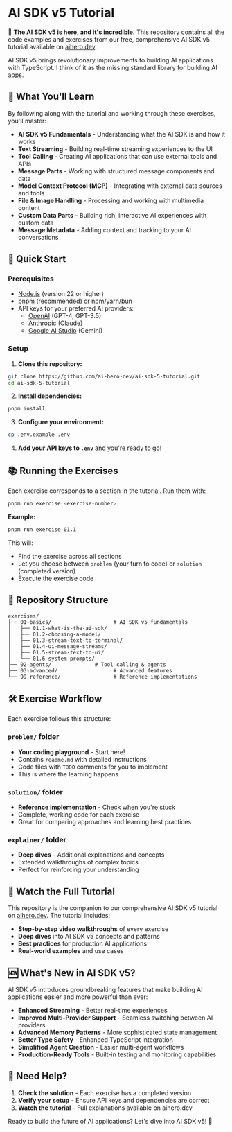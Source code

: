 # AI SDK v5 Tutorial

🚀 **The AI SDK v5 is here, and it's incredible.** This repository contains all the code examples and exercises from our free, comprehensive AI SDK v5 tutorial available on [aihero.dev](https://aihero.dev).

AI SDK v5 brings revolutionary improvements to building AI applications with TypeScript. I think of it as the missing standard library for building AI apps.

## 🎯 What You'll Learn

By following along with the tutorial and working through these exercises, you'll master:

- **AI SDK v5 Fundamentals** - Understanding what the AI SDK is and how it works
- **Text Streaming** - Building real-time streaming experiences to the UI
- **Tool Calling** - Creating AI applications that can use external tools and APIs
- **Message Parts** - Working with structured message components and data
- **Model Context Protocol (MCP)** - Integrating with external data sources and tools
- **File & Image Handling** - Processing and working with multimedia content
- **Custom Data Parts** - Building rich, interactive AI experiences with custom data
- **Message Metadata** - Adding context and tracking to your AI conversations

## 🚀 Quick Start

### Prerequisites

- [Node.js](https://nodejs.org/en/download) (version 22 or higher)
- [pnpm](https://pnpm.io/) (recommended) or npm/yarn/bun
- API keys for your preferred AI providers:
  - [OpenAI](https://platform.openai.com/api-keys) (GPT-4, GPT-3.5)
  - [Anthropic](https://console.anthropic.com/) (Claude)
  - [Google AI Studio](https://aistudio.google.com/apikey) (Gemini)

### Setup

1. **Clone this repository:**

```bash
git clone https://github.com/ai-hero-dev/ai-sdk-5-tutorial.git
cd ai-sdk-5-tutorial
```

2. **Install dependencies:**

```bash
pnpm install
```

3. **Configure your environment:**

```bash
cp .env.example .env
```

4. **Add your API keys to `.env`** and you're ready to go!

## 📚 Running the Exercises

Each exercise corresponds to a section in the tutorial. Run them with:

```bash
pnpm run exercise <exercise-number>
```

**Example:**

```bash
pnpm run exercise 01.1
```

This will:

- Find the exercise across all sections
- Let you choose between `problem` (your turn to code) or `solution` (completed version)
- Execute the exercise code

## 📁 Repository Structure

```
exercises/
├── 01-basics/                    # AI SDK v5 fundamentals
│   ├── 01.1-what-is-the-ai-sdk/
│   ├── 01.2-choosing-a-model/
│   ├── 01.3-stream-text-to-terminal/
│   ├── 01.4-ui-message-streams/
│   ├── 01.5-stream-text-to-ui/
│   └── 01.6-system-prompts/
├── 02-agents/              # Tool calling & agents
├── 03-advanced/                  # Advanced features
└── 99-reference/                 # Reference implementations
```

## 🛠️ Exercise Workflow

Each exercise follows this structure:

### `problem/` folder

- **Your coding playground** - Start here!
- Contains `readme.md` with detailed instructions
- Code files with `TODO` comments for you to implement
- This is where the learning happens

### `solution/` folder

- **Reference implementation** - Check when you're stuck
- Complete, working code for each exercise
- Great for comparing approaches and learning best practices

### `explainer/` folder

- **Deep dives** - Additional explanations and concepts
- Extended walkthroughs of complex topics
- Perfect for reinforcing your understanding

## 🎥 Watch the Full Tutorial

This repository is the companion to our comprehensive AI SDK v5 tutorial on [aihero.dev](https://aihero.dev). The tutorial includes:

- **Step-by-step video walkthroughs** of every exercise
- **Deep dives** into AI SDK v5 concepts and patterns
- **Best practices** for production AI applications
- **Real-world examples** and use cases

## 🆕 What's New in AI SDK v5?

AI SDK v5 introduces groundbreaking features that make building AI applications easier and more powerful than ever:

- **Enhanced Streaming** - Better real-time experiences
- **Improved Multi-Provider Support** - Seamless switching between AI providers
- **Advanced Memory Patterns** - More sophisticated state management
- **Better Type Safety** - Enhanced TypeScript integration
- **Simplified Agent Creation** - Easier multi-agent workflows
- **Production-Ready Tools** - Built-in testing and monitoring capabilities

## 🤝 Need Help?

1. **Check the solution** - Each exercise has a completed version
2. **Verify your setup** - Ensure API keys and dependencies are correct
3. **Watch the tutorial** - Full explanations available on aihero.dev

Ready to build the future of AI applications? Let's dive into AI SDK v5! 🚀
